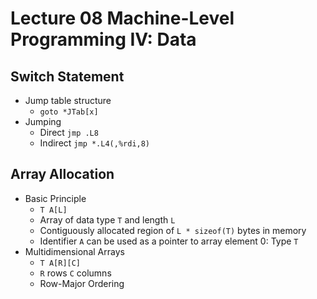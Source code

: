 # Lecture 08 Machine-Level Programming IV: Data

## Switch Statement

* Jump table structure
  * `goto *JTab[x]`
* Jumping
  * Direct `jmp .L8`
  * Indirect `jmp *.L4(,%rdi,8)`

## Array Allocation

* Basic Principle
  * `T A[L]`
  * Array of data type `T` and length `L`
  * Contiguously allocated region of `L * sizeof(T)` bytes in memory
  * Identifier `A` can be used as a pointer to array element 0: Type `T`
* Multidimensional Arrays
  * `T A[R][C]`
  * `R` rows `C` columns
  * Row-Major Ordering
